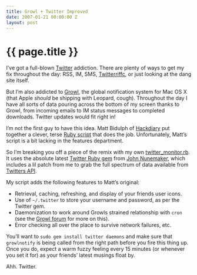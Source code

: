 ```yaml
---
title: Growl + Twitter Improved
date: 2007-01-21 00:00:00 Z
layout: post
---
```


{{ page.title }}
================

I’ve got a full-blown [Twitter](http://www.twitter.com/) addiction. There are plenty of ways to get my fix throughout the day: RSS, IM, SMS, [Twitterriffc](http://iconfactory.com/software/twitterrific), or just looking at the dang site itself.

But I’m also addicted to [Growl](http://growl.info/), the global notification system for Mac OS X (that Apple *should* be shipping with Leopard, cough). Throughout the day I have all sorts of data pouring across the bottom of my screen thanks to Growl, from incoming emails to IM status messages to completed downloads. Twitter updates would fit right in!

I’m not the first guy to have this idea. Matt Bidulph of [Hackdiary](http://www.hackdiary.com/) put together a clever, terse [Ruby script](http://www.hackdiary.com/src/twitter-monitor.rb) that does the job. Unfortunately, Matt’s script is a bit lacking in the features department.

So I’m breaking you off a piece of the remix with my own [twitter\_monitor.rb](http://code.al3x.net/svn/scraps/twitter_monitor.rb). It uses the absolute latest [Twitter Ruby gem](http://twitter.rubyforge.org/) from [John Nunemaker](http://addictedtonew.com/), which includes a lil patch from me to grab the full spectrum of data available from [Twitters API](http://twitter.com/help/api).

My script adds the following features to Matt’s original:

-   Retrieval, caching, refreshing, and display of your friends user icons.
-   Use of `~/.twitter` to store your username and password, as per the Twitter gem.
-   Daemonization to work around Growls strained relationship with `cron` (see the [Growl forum](http://forums.cocoaforge.com/viewforum.php?f=6) for more on this).
-   Error checking all over the place to survive network failures, etc.

You’ll want to `sudo gem install twitter daemons` and make sure that `growlnotify` is being called from the right path before you fire this thing up. Once you do, expect a warm fuzzy feeling every 15 minutes (or whenever you set it for) as your friends’ latest musings float by.

Ahh. Twitter.
